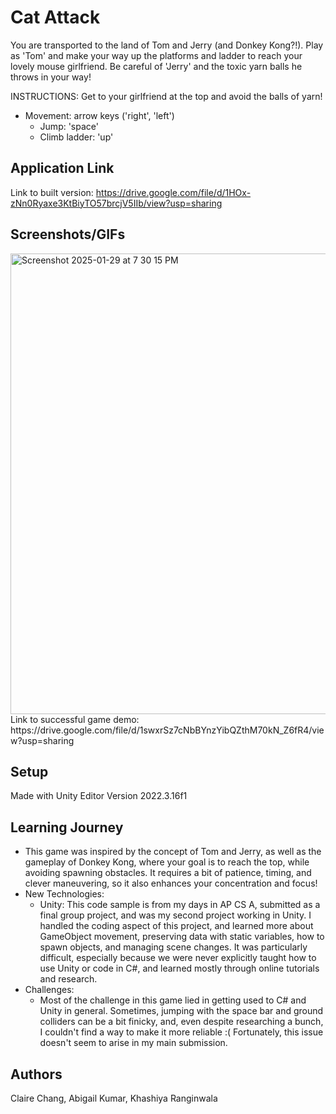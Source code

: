 # Cat Attack
You are transported to the land of Tom and Jerry (and Donkey Kong?!). Play as 'Tom' and make your way up the platforms and ladder to reach your lovely mouse girlfriend. Be careful of 'Jerry' and the toxic yarn balls he throws in your way!

INSTRUCTIONS:
Get to your girlfriend at the top and avoid the balls of yarn!
* Movement: arrow keys ('right', 'left')
     * Jump: 'space'
     * Climb ladder: 'up'

## Application Link
Link to built version: https://drive.google.com/file/d/1HOx-zNn0Ryaxe3KtBiyTO57brcjV5IIb/view?usp=sharing
## Screenshots/GIFs
<img width="737" alt="Screenshot 2025-01-29 at 7 30 15 PM" src="https://github.com/user-attachments/assets/b024a0f1-65cd-4b98-9879-7b11e9cff676" />
Link to successful game demo: https://drive.google.com/file/d/1swxrSz7cNbBYnzYibQZthM70kN_Z6fR4/view?usp=sharing

## Setup
Made with Unity Editor Version 2022.3.16f1

## Learning Journey
* This game was inspired by the concept of Tom and Jerry, as well as the gameplay of Donkey Kong, where your goal is to reach the top, while avoiding spawning obstacles. It requires a bit of patience, timing, and clever maneuvering, so it also enhances your concentration and focus!
* New Technologies:
    * Unity: This code sample is from my days in AP CS A, submitted as a final group project, and was my second project working in Unity. I handled the coding aspect of this project, and learned more about GameObject movement, preserving data with static variables, how to spawn objects, and managing scene changes. It was particularly difficult, especially because we were never explicitly taught how to use Unity or code in C#, and learned mostly through online tutorials and research.
* Challenges:
    * Most of the challenge in this game lied in getting used to C# and Unity in general. Sometimes, jumping with the space bar and ground colliders can be a bit finicky, and, even despite researching a bunch, I couldn't find a way to make it more reliable :( Fortunately, this issue doesn't seem to arise in my main submission.

## Authors
Claire Chang, Abigail Kumar, Khashiya Ranginwala

